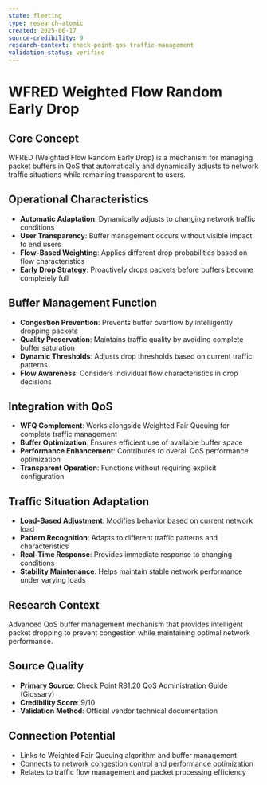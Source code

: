 ```yaml
---
state: fleeting
type: research-atomic
created: 2025-06-17
source-credibility: 9
research-context: check-point-qos-traffic-management
validation-status: verified
---
```


# WFRED Weighted Flow Random Early Drop

## Core Concept
WFRED (Weighted Flow Random Early Drop) is a mechanism for managing packet buffers in QoS that automatically and dynamically adjusts to network traffic situations while remaining transparent to users.

## Operational Characteristics
- **Automatic Adaptation**: Dynamically adjusts to changing network traffic conditions
- **User Transparency**: Buffer management occurs without visible impact to end users
- **Flow-Based Weighting**: Applies different drop probabilities based on flow characteristics
- **Early Drop Strategy**: Proactively drops packets before buffers become completely full

## Buffer Management Function
- **Congestion Prevention**: Prevents buffer overflow by intelligently dropping packets
- **Quality Preservation**: Maintains traffic quality by avoiding complete buffer saturation
- **Dynamic Thresholds**: Adjusts drop thresholds based on current traffic patterns
- **Flow Awareness**: Considers individual flow characteristics in drop decisions

## Integration with QoS
- **WFQ Complement**: Works alongside Weighted Fair Queuing for complete traffic management
- **Buffer Optimization**: Ensures efficient use of available buffer space
- **Performance Enhancement**: Contributes to overall QoS performance optimization
- **Transparent Operation**: Functions without requiring explicit configuration

## Traffic Situation Adaptation
- **Load-Based Adjustment**: Modifies behavior based on current network load
- **Pattern Recognition**: Adapts to different traffic patterns and characteristics
- **Real-Time Response**: Provides immediate response to changing conditions
- **Stability Maintenance**: Helps maintain stable network performance under varying loads

## Research Context
Advanced QoS buffer management mechanism that provides intelligent packet dropping to prevent congestion while maintaining optimal network performance.

## Source Quality
- **Primary Source**: Check Point R81.20 QoS Administration Guide (Glossary)
- **Credibility Score**: 9/10
- **Validation Method**: Official vendor technical documentation

## Connection Potential
- Links to Weighted Fair Queuing algorithm and buffer management
- Connects to network congestion control and performance optimization
- Relates to traffic flow management and packet processing efficiency